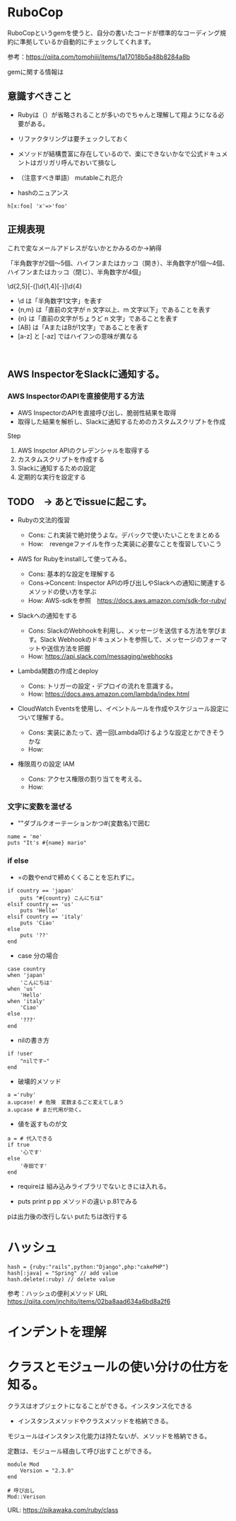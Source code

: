 # RuboCop
RuboCopというgemを使うと、自分の書いたコードが標準的なコーディング規約に準拠しているか自動的にチェックしてくれます。

参考：https://qiita.com/tomohiii/items/1a17018b5a48b8284a8b

gemに関する情報は


## 意識すべきこと

- Rubyは（）が省略されることが多いのでちゃんと理解して翔ようになる必要がある。
- リファクタリングは要チェックしておく
- メソッドが結構豊富に存在しているので、楽にできないかなで公式ドキュメントはガリガリ呼んでおいて損なし
- （注意すべき単語） mutableこれ厄介
  
- hashのニュアンス 
```
h[x:foo] 'x'=>'foo' 
```

## 正規表現

これで変なメールアドレスがないかとかみるのか→納得

「半角数字が2個～5個、ハイフンまたはカッコ（開き）、半角数字が1個～4個、ハイフンまたはカッコ（閉じ）、半角数字が4個」
<p>\d{2,5}[-(]\d{1,4}[-)]\d{4}</p>

- \d は「半角数字1文字」を表す
- {n,m} は「直前の文字が n 文字以上、m 文字以下」であることを表す
- {n} は「直前の文字がちょうど n 文字」であることを表す
- [AB] は「AまたはBが1文字」であることを表す
- [a-z] と [-az] ではハイフンの意味が異なる

<br>

## AWS InspectorをSlackに通知する。

### AWS InspectorのAPIを直接使用する方法

- AWS InspectorのAPIを直接呼び出し、脆弱性結果を取得
- 取得した結果を解析し、Slackに通知するためのカスタムスクリプトを作成

Step
1. AWS Inspctor APIのクレデンシャルを取得する
2. カスタムスクリプトを作成する
3. Slackに通知するための設定
4. 定期的な実行を設定する

## TODO　→ あとでissueに起こす。

- Rubyの文法的復習
   - Cons: これ実装で絶対使うよな。デバックで使いたいことをまとめる
   - How:　revengeファイルを作った実装に必要なことを復習していこう

- AWS for Rubyをinstallして使ってみる。
   - Cons: 基本的な設定を理解する
   - Cons→Concent: Inspector APIの呼び出しやSlackへの通知に関連するメソッドの使い方を学ぶ
   - How: AWS-sdkを参照　https://docs.aws.amazon.com/sdk-for-ruby/

- Slackへの通知をする

   - Cons: SlackのWebhookを利用し、メッセージを送信する方法を学びます。Slack Webhookのドキュメントを参照して、メッセージのフォーマットや送信方法を把握
   - How: https://api.slack.com/messaging/webhooks

- Lambda関数の作成とdeploy

   - Cons: トリガーの設定・デプロイの流れを意識する。
   - How: https://docs.aws.amazon.com/lambda/index.html

- CloudWatch Eventsを使用し、イベントルールを作成やスケジュール設定について理解する。

   - Cons: 実装にあたって、週一回Lambda叩けるような設定とかできそうかな
   - How: 

-  権限周りの設定 IAM
   - Cons: アクセス権限の割り当てを考える。
   - How:


### 文字に変数を混ぜる

- ""ダブルクオーテーションかつ#{変数名}で囲む

```
name = 'me'
puts "It's #{name} mario"
```

###  if else
- =の数やendで締めくくることを忘れずに。

```
if country == 'japan'
    puts "#{country} こんにちは"
elsif country == 'us'
    puts 'Hello'
elsif country == 'italy'
    puts 'Ciao'
else 
    puts '??'
end
```

- case 分の場合

```
case country
when 'japan'
    'こんにちは'
when 'us'
    'Hello'
when 'italy'
    'Ciao'
else
    '???'    
end
```

- nilの書き方

```
if !user
    "nilです~"
end
```

- 破壊的メソッド

```
a ='ruby'
a.upcase! # 危険　変数まるごと変えてしまう
a.upcase # まだ代用が効く。
```

- 値を返すものが文

```
a = # 代入できる
if true
    '心です'
else
    '寺田です'
end
```

- requireは
組み込みライブラリでないときには入れる。

- puts print p pp メソッドの違い
p.81でみる

pは出力後の改行しない
putたちは改行する

# ハッシュ

```
hash = {ruby:"rails",python:"Django",php:"cakePHP"}
hash[:java] = "Spring" // add value
hash.delete(:ruby) // delete value

```

参考：ハッシュの便利メソッド
URL https://qiita.com/jnchito/items/02ba8aad634a6bd8a2f6







# インデントを理解


# クラスとモジュールの使い分けの仕方を知る。

クラスはオブジェクトになることができる。インスタンス化できる
- インスタンスメソッドやクラスメソッドを格納できる。

モジュールはインスタンス化能力は持たないが、メソッドを格納できる。






定数は、モジュール経由して呼び出すことができる。

```
module Mod
    Version = "2.3.0"
end

# 呼び出し
Mod::Verison 
```

URL: https://pikawaka.com/ruby/class

